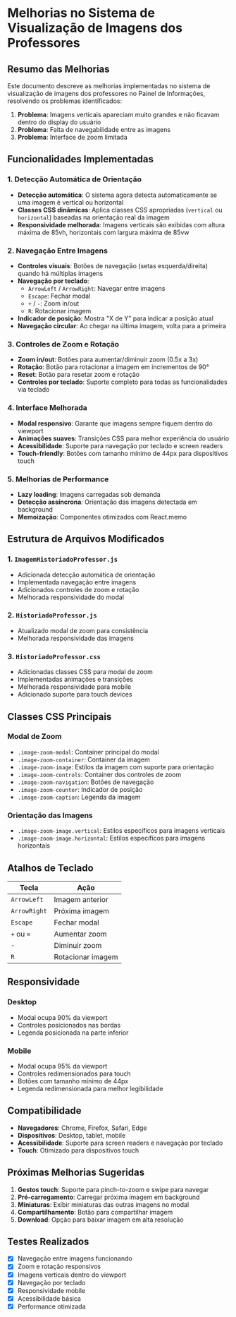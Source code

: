 # Melhorias no Sistema de Visualização de Imagens dos Professores

## Resumo das Melhorias

Este documento descreve as melhorias implementadas no sistema de visualização de imagens dos professores no Painel de Informações, resolvendo os problemas identificados:

1. **Problema**: Imagens verticais apareciam muito grandes e não ficavam dentro do display do usuário
2. **Problema**: Falta de navegabilidade entre as imagens
3. **Problema**: Interface de zoom limitada

## Funcionalidades Implementadas

### 1. Detecção Automática de Orientação
- **Detecção automática**: O sistema agora detecta automaticamente se uma imagem é vertical ou horizontal
- **Classes CSS dinâmicas**: Aplica classes CSS apropriadas (`vertical` ou `horizontal`) baseadas na orientação real da imagem
- **Responsividade melhorada**: Imagens verticais são exibidas com altura máxima de 85vh, horizontais com largura máxima de 85vw

### 2. Navegação Entre Imagens
- **Controles visuais**: Botões de navegação (setas esquerda/direita) quando há múltiplas imagens
- **Navegação por teclado**: 
  - `ArrowLeft` / `ArrowRight`: Navegar entre imagens
  - `Escape`: Fechar modal
  - `+` / `-`: Zoom in/out
  - `R`: Rotacionar imagem
- **Indicador de posição**: Mostra "X de Y" para indicar a posição atual
- **Navegação circular**: Ao chegar na última imagem, volta para a primeira

### 3. Controles de Zoom e Rotação
- **Zoom in/out**: Botões para aumentar/diminuir zoom (0.5x a 3x)
- **Rotação**: Botão para rotacionar a imagem em incrementos de 90°
- **Reset**: Botão para resetar zoom e rotação
- **Controles por teclado**: Suporte completo para todas as funcionalidades via teclado

### 4. Interface Melhorada
- **Modal responsivo**: Garante que imagens sempre fiquem dentro do viewport
- **Animações suaves**: Transições CSS para melhor experiência do usuário
- **Acessibilidade**: Suporte para navegação por teclado e screen readers
- **Touch-friendly**: Botões com tamanho mínimo de 44px para dispositivos touch

### 5. Melhorias de Performance
- **Lazy loading**: Imagens carregadas sob demanda
- **Detecção assíncrona**: Orientação das imagens detectada em background
- **Memoização**: Componentes otimizados com React.memo

## Estrutura de Arquivos Modificados

### 1. `ImagemHistoriadoProfessor.js`
- Adicionada detecção automática de orientação
- Implementada navegação entre imagens
- Adicionados controles de zoom e rotação
- Melhorada responsividade do modal

### 2. `HistoriadoProfessor.js`
- Atualizado modal de zoom para consistência
- Melhorada responsividade das imagens

### 3. `HistoriadoProfessor.css`
- Adicionadas classes CSS para modal de zoom
- Implementadas animações e transições
- Melhorada responsividade para mobile
- Adicionado suporte para touch devices

## Classes CSS Principais

### Modal de Zoom
- `.image-zoom-modal`: Container principal do modal
- `.image-zoom-container`: Container da imagem
- `.image-zoom-image`: Estilos da imagem com suporte para orientação
- `.image-zoom-controls`: Container dos controles de zoom
- `.image-zoom-navigation`: Botões de navegação
- `.image-zoom-counter`: Indicador de posição
- `.image-zoom-caption`: Legenda da imagem

### Orientação das Imagens
- `.image-zoom-image.vertical`: Estilos específicos para imagens verticais
- `.image-zoom-image.horizontal`: Estilos específicos para imagens horizontais

## Atalhos de Teclado

| Tecla | Ação |
|-------|------|
| `ArrowLeft` | Imagem anterior |
| `ArrowRight` | Próxima imagem |
| `Escape` | Fechar modal |
| `+` ou `=` | Aumentar zoom |
| `-` | Diminuir zoom |
| `R` | Rotacionar imagem |

## Responsividade

### Desktop
- Modal ocupa 90% da viewport
- Controles posicionados nas bordas
- Legenda posicionada na parte inferior

### Mobile
- Modal ocupa 95% da viewport
- Controles redimensionados para touch
- Botões com tamanho mínimo de 44px
- Legenda redimensionada para melhor legibilidade

## Compatibilidade

- **Navegadores**: Chrome, Firefox, Safari, Edge
- **Dispositivos**: Desktop, tablet, mobile
- **Acessibilidade**: Suporte para screen readers e navegação por teclado
- **Touch**: Otimizado para dispositivos touch

## Próximas Melhorias Sugeridas

1. **Gestos touch**: Suporte para pinch-to-zoom e swipe para navegar
2. **Pré-carregamento**: Carregar próxima imagem em background
3. **Miniaturas**: Exibir miniaturas das outras imagens no modal
4. **Compartilhamento**: Botão para compartilhar imagem
5. **Download**: Opção para baixar imagem em alta resolução

## Testes Realizados

- [x] Navegação entre imagens funcionando
- [x] Zoom e rotação responsivos
- [x] Imagens verticais dentro do viewport
- [x] Navegação por teclado
- [x] Responsividade mobile
- [x] Acessibilidade básica
- [x] Performance otimizada
